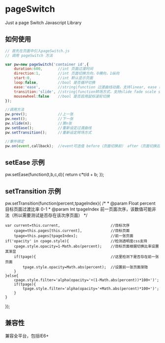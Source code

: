 pageSwitch
=========

Just a page Switch Javascript Library

## 如何使用
```javascript
// 首先在页面中引入pageSwitch.js
// 调用 pageSwitch 方法

var pw=new pageSwitch('container id',{
	duration:600,		//int 页面过渡时间
	direction:1,		//int 页面切换方向，0横向，1纵向
    start:0,			//int 默认显示页面
    loop:false,			//bool 是否循环切换
    ease:'ease',		//string|function 过渡曲线动画，支持linear, ease 或tween函数
    transition:'slide',	//string|function转场方式，支持slide fade scale skew rotate等，也可以自定义转场函数
    mousewheel:false	//bool 是否启用鼠标滚轮切换
});

//调用方法
pw.prev(); 				//上一张
pw.next();				//下一张
pw.slide(n);			//第n张
pw.setEase();			//重新设定过渡曲线
pw.setTransition();		//重新设定转场方式

//事件绑定
pw.on(event,callback);	//event可选值 before（页面切换前） after（页面切换后） update（页面切换中）
````

## setEase 示例

pw.setEase(function(t,b,c,d){
	return c*t/d + b;
});

## setTransition 示例

pw.setTransition(function(percent,tpageIndex){
	/*
	 * @param Float percent 目标页面过渡比率 0-1
	 * @param Int tpageIndex 前一页面次序，该数值可能非法（所以需要测试是否存在该次序页面）
	 */
	 
	var current=this.current,						//目标次序
		cpage=this.pages[this.current],				//目标页面
		tpage=this.pages[tpageIndex];				//前一张页面
	if('opacity' in cpage.style){					//检测透明度css支持
		cpage.style.opacity=1-Math.abs(percent);	//目标页面根据切换比率设置其渐显
		if(tpage){									//这里检测下是否存在前一张页面
			tpage.style.opacity=Math.abs(percent);	//设置前一张页面渐隐
		}
	}else{
		cpage.style.filter='alpha(opacity='+(1-Math.abs(percent))*100+')';
		if(tpage){
			tpage.style.filter='alpha(opacity='+Math.abs(percent)*100+')';
		}
	}
});

## 兼容性
兼容全平台，包括IE6+
